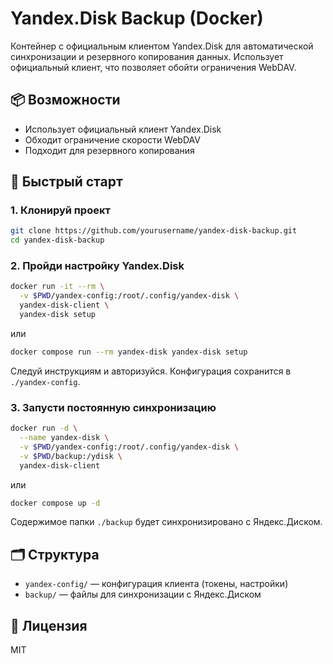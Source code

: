 # Yandex.Disk Backup (Docker)

Контейнер с официальным клиентом Yandex.Disk для автоматической синхронизации и резервного копирования данных. Использует официальный клиент, что позволяет обойти ограничения WebDAV.

## 📦 Возможности

- Использует официальный клиент Yandex.Disk
- Обходит ограничение скорости WebDAV
- Подходит для резервного копирования

## 🚀 Быстрый старт

### 1. Клонируй проект

```bash
git clone https://github.com/yourusername/yandex-disk-backup.git
cd yandex-disk-backup
```

### 2. Пройди настройку Yandex.Disk

```bash
docker run -it --rm \
  -v $PWD/yandex-config:/root/.config/yandex-disk \
  yandex-disk-client \
  yandex-disk setup
```
или

```bash
docker compose run --rm yandex-disk yandex-disk setup
```

Следуй инструкциям и авторизуйся. Конфигурация сохранится в `./yandex-config`.

### 3. Запусти постоянную синхронизацию

```bash
docker run -d \
  --name yandex-disk \
  -v $PWD/yandex-config:/root/.config/yandex-disk \
  -v $PWD/backup:/ydisk \
  yandex-disk-client
```

или

```bash
docker compose up -d
```

Содержимое папки `./backup` будет синхронизировано с Яндекс.Диском.

## 🗂 Структура

- `yandex-config/` — конфигурация клиента (токены, настройки)
- `backup/` — файлы для синхронизации с Яндекс.Диском


## 📄 Лицензия

MIT
